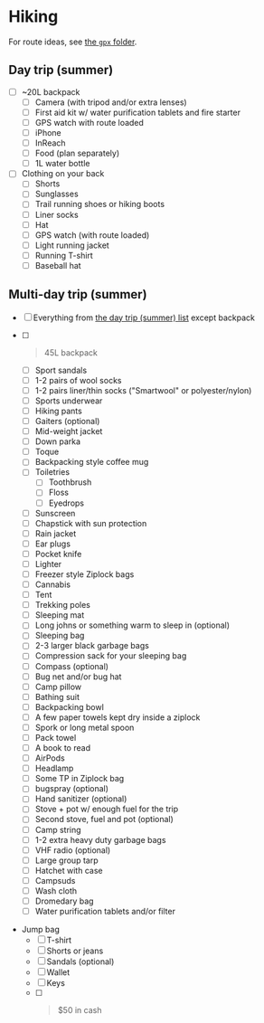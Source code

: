 # Hiking

For route ideas, see [the `gpx` folder](../gpx/hiking).

## Day trip (summer)

- [ ] ~20L backpack
  - [ ] Camera (with tripod and/or extra lenses)
  - [ ] First aid kit w/ water purification tablets and fire starter
  - [ ] GPS watch with route loaded
  - [ ] iPhone
  - [ ] InReach
  - [ ] Food (plan separately)
  - [ ] 1L water bottle

- [ ] Clothing on your back
  - [ ] Shorts
  - [ ] Sunglasses
  - [ ] Trail running shoes or hiking boots
  - [ ] Liner socks
  - [ ] Hat
  - [ ] GPS watch (with route loaded)
  - [ ] Light running jacket
  - [ ] Running T-shirt
  - [ ] Baseball hat

## Multi-day trip (summer)

- [ ] Everything from [the day trip (summer) list](#day-trip-summer) except backpack

- [ ] >45L backpack
  - [ ] Sport sandals
  - [ ] 1-2 pairs of wool socks
  - [ ] 1-2 pairs liner/thin socks ("Smartwool" or polyester/nylon)
  - [ ] Sports underwear
  - [ ] Hiking pants
  - [ ] Gaiters (optional)
  - [ ] Mid-weight jacket
  - [ ] Down parka
  - [ ] Toque
  - [ ] Backpacking style coffee mug
  - [ ] Toiletries
    - [ ] Toothbrush
    - [ ] Floss
    - [ ] Eyedrops
  - [ ] Sunscreen
  - [ ] Chapstick with sun protection
  - [ ] Rain jacket
  - [ ] Ear plugs
  - [ ] Pocket knife
  - [ ] Lighter
  - [ ] Freezer style Ziplock bags
  - [ ] Cannabis
  - [ ] Tent
  - [ ] Trekking poles
  - [ ] Sleeping mat
  - [ ] Long johns or something warm to sleep in (optional)
  - [ ] Sleeping bag
  - [ ] 2-3 larger black garbage bags
  - [ ] Compression sack for your sleeping bag
  - [ ] Compass (optional)
  - [ ] Bug net and/or bug hat
  - [ ] Camp pillow
  - [ ] Bathing suit
  - [ ] Backpacking bowl
  - [ ] A few paper towels kept dry inside a ziplock
  - [ ] Spork or long metal spoon
  - [ ] Pack towel
  - [ ] A book to read
  - [ ] AirPods
  - [ ] Headlamp
  - [ ] Some TP in Ziplock bag
  - [ ] bugspray (optional)
  - [ ] Hand sanitizer (optional)
  - [ ] Stove + pot w/ enough fuel for the trip
  - [ ] Second stove, fuel and pot (optional)
  - [ ] Camp string
  - [ ] 1-2 extra heavy duty garbage bags
  - [ ] VHF radio (optional)
  - [ ] Large group tarp
  - [ ] Hatchet with case
  - [ ] Campsuds
  - [ ] Wash cloth
  - [ ] Dromedary bag
  - [ ] Water purification tablets and/or filter

- Jump bag
  - [ ] T-shirt
  - [ ] Shorts or jeans
  - [ ] Sandals (optional)
  - [ ] Wallet
  - [ ] Keys
  - [ ] > $50 in cash
